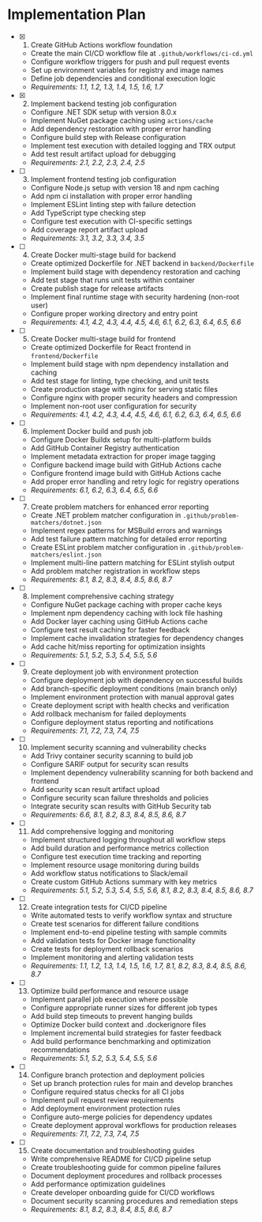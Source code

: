 # Implementation Plan

- [x] 1. Create GitHub Actions workflow foundation



  - Create the main CI/CD workflow file at `.github/workflows/ci-cd.yml`
  - Configure workflow triggers for push and pull request events
  - Set up environment variables for registry and image names
  - Define job dependencies and conditional execution logic
  - _Requirements: 1.1, 1.2, 1.3, 1.4, 1.5, 1.6, 1.7_

- [x] 2. Implement backend testing job configuration


  - Configure .NET SDK setup with version 8.0.x
  - Implement NuGet package caching using `actions/cache`
  - Add dependency restoration with proper error handling
  - Configure build step with Release configuration
  - Implement test execution with detailed logging and TRX output
  - Add test result artifact upload for debugging
  - _Requirements: 2.1, 2.2, 2.3, 2.4, 2.5_

- [ ] 3. Implement frontend testing job configuration

  - Configure Node.js setup with version 18 and npm caching
  - Add npm ci installation with proper error handling
  - Implement ESLint linting step with failure detection
  - Add TypeScript type checking step
  - Configure test execution with CI-specific settings
  - Add coverage report artifact upload
  - _Requirements: 3.1, 3.2, 3.3, 3.4, 3.5_

- [ ] 4. Create Docker multi-stage build for backend
  - Create optimized Dockerfile for .NET backend in `backend/Dockerfile`
  - Implement build stage with dependency restoration and caching
  - Add test stage that runs unit tests within container
  - Create publish stage for release artifacts
  - Implement final runtime stage with security hardening (non-root user)
  - Configure proper working directory and entry point
  - _Requirements: 4.1, 4.2, 4.3, 4.4, 4.5, 4.6, 6.1, 6.2, 6.3, 6.4, 6.5, 6.6_

- [ ] 5. Create Docker multi-stage build for frontend
  - Create optimized Dockerfile for React frontend in `frontend/Dockerfile`
  - Implement build stage with npm dependency installation and caching
  - Add test stage for linting, type checking, and unit tests
  - Create production stage with nginx for serving static files
  - Configure nginx with proper security headers and compression
  - Implement non-root user configuration for security
  - _Requirements: 4.1, 4.2, 4.3, 4.4, 4.5, 4.6, 6.1, 6.2, 6.3, 6.4, 6.5, 6.6_

- [ ] 6. Implement Docker build and push job
  - Configure Docker Buildx setup for multi-platform builds
  - Add GitHub Container Registry authentication
  - Implement metadata extraction for proper image tagging
  - Configure backend image build with GitHub Actions cache
  - Configure frontend image build with GitHub Actions cache
  - Add proper error handling and retry logic for registry operations
  - _Requirements: 6.1, 6.2, 6.3, 6.4, 6.5, 6.6_

- [ ] 7. Create problem matchers for enhanced error reporting
  - Create .NET problem matcher configuration in `.github/problem-matchers/dotnet.json`
  - Implement regex patterns for MSBuild errors and warnings
  - Add test failure pattern matching for detailed error reporting
  - Create ESLint problem matcher configuration in `.github/problem-matchers/eslint.json`
  - Implement multi-line pattern matching for ESLint stylish output
  - Add problem matcher registration in workflow steps
  - _Requirements: 8.1, 8.2, 8.3, 8.4, 8.5, 8.6, 8.7_

- [ ] 8. Implement comprehensive caching strategy
  - Configure NuGet package caching with proper cache keys
  - Implement npm dependency caching with lock file hashing
  - Add Docker layer caching using GitHub Actions cache
  - Configure test result caching for faster feedback
  - Implement cache invalidation strategies for dependency changes
  - Add cache hit/miss reporting for optimization insights
  - _Requirements: 5.1, 5.2, 5.3, 5.4, 5.5, 5.6_

- [ ] 9. Create deployment job with environment protection
  - Configure deployment job with dependency on successful builds
  - Add branch-specific deployment conditions (main branch only)
  - Implement environment protection with manual approval gates
  - Create deployment script with health checks and verification
  - Add rollback mechanism for failed deployments
  - Configure deployment status reporting and notifications
  - _Requirements: 7.1, 7.2, 7.3, 7.4, 7.5_

- [ ] 10. Implement security scanning and vulnerability checks
  - Add Trivy container security scanning to build job
  - Configure SARIF output for security scan results
  - Implement dependency vulnerability scanning for both backend and frontend
  - Add security scan result artifact upload
  - Configure security scan failure thresholds and policies
  - Integrate security scan results with GitHub Security tab
  - _Requirements: 6.6, 8.1, 8.2, 8.3, 8.4, 8.5, 8.6, 8.7_

- [ ] 11. Add comprehensive logging and monitoring
  - Implement structured logging throughout all workflow steps
  - Add build duration and performance metrics collection
  - Configure test execution time tracking and reporting
  - Implement resource usage monitoring during builds
  - Add workflow status notifications to Slack/email
  - Create custom GitHub Actions summary with key metrics
  - _Requirements: 5.1, 5.2, 5.3, 5.4, 5.5, 5.6, 8.1, 8.2, 8.3, 8.4, 8.5, 8.6, 8.7_

- [ ] 12. Create integration tests for CI/CD pipeline
  - Write automated tests to verify workflow syntax and structure
  - Create test scenarios for different failure conditions
  - Implement end-to-end pipeline testing with sample commits
  - Add validation tests for Docker image functionality
  - Create tests for deployment rollback scenarios
  - Implement monitoring and alerting validation tests
  - _Requirements: 1.1, 1.2, 1.3, 1.4, 1.5, 1.6, 1.7, 8.1, 8.2, 8.3, 8.4, 8.5, 8.6, 8.7_

- [ ] 13. Optimize build performance and resource usage
  - Implement parallel job execution where possible
  - Configure appropriate runner sizes for different job types
  - Add build step timeouts to prevent hanging builds
  - Optimize Docker build context and .dockerignore files
  - Implement incremental build strategies for faster feedback
  - Add build performance benchmarking and optimization recommendations
  - _Requirements: 5.1, 5.2, 5.3, 5.4, 5.5, 5.6_

- [ ] 14. Configure branch protection and deployment policies
  - Set up branch protection rules for main and develop branches
  - Configure required status checks for all CI jobs
  - Implement pull request review requirements
  - Add deployment environment protection rules
  - Configure auto-merge policies for dependency updates
  - Create deployment approval workflows for production releases
  - _Requirements: 7.1, 7.2, 7.3, 7.4, 7.5_

- [ ] 15. Create documentation and troubleshooting guides
  - Write comprehensive README for CI/CD pipeline setup
  - Create troubleshooting guide for common pipeline failures
  - Document deployment procedures and rollback processes
  - Add performance optimization guidelines
  - Create developer onboarding guide for CI/CD workflows
  - Document security scanning procedures and remediation steps
  - _Requirements: 8.1, 8.2, 8.3, 8.4, 8.5, 8.6, 8.7_